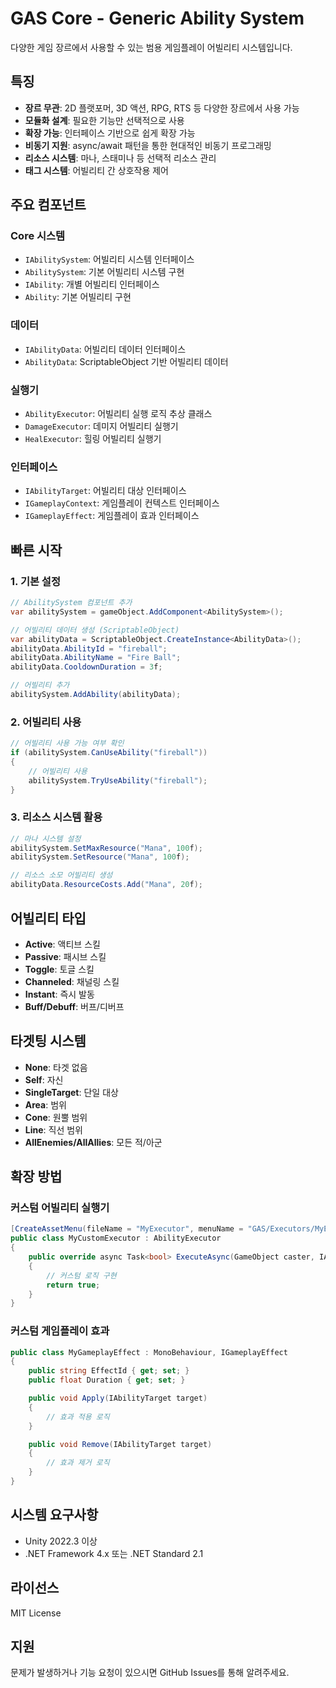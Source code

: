 # GAS Core - Generic Ability System

다양한 게임 장르에서 사용할 수 있는 범용 게임플레이 어빌리티 시스템입니다.

## 특징

- **장르 무관**: 2D 플랫포머, 3D 액션, RPG, RTS 등 다양한 장르에서 사용 가능
- **모듈화 설계**: 필요한 기능만 선택적으로 사용
- **확장 가능**: 인터페이스 기반으로 쉽게 확장 가능
- **비동기 지원**: async/await 패턴을 통한 현대적인 비동기 프로그래밍
- **리소스 시스템**: 마나, 스태미나 등 선택적 리소스 관리
- **태그 시스템**: 어빌리티 간 상호작용 제어

## 주요 컴포넌트

### Core 시스템
- `IAbilitySystem`: 어빌리티 시스템 인터페이스
- `AbilitySystem`: 기본 어빌리티 시스템 구현
- `IAbility`: 개별 어빌리티 인터페이스
- `Ability`: 기본 어빌리티 구현

### 데이터
- `IAbilityData`: 어빌리티 데이터 인터페이스
- `AbilityData`: ScriptableObject 기반 어빌리티 데이터

### 실행기
- `AbilityExecutor`: 어빌리티 실행 로직 추상 클래스
- `DamageExecutor`: 데미지 어빌리티 실행기
- `HealExecutor`: 힐링 어빌리티 실행기

### 인터페이스
- `IAbilityTarget`: 어빌리티 대상 인터페이스
- `IGameplayContext`: 게임플레이 컨텍스트 인터페이스
- `IGameplayEffect`: 게임플레이 효과 인터페이스

## 빠른 시작

### 1. 기본 설정

```csharp
// AbilitySystem 컴포넌트 추가
var abilitySystem = gameObject.AddComponent<AbilitySystem>();

// 어빌리티 데이터 생성 (ScriptableObject)
var abilityData = ScriptableObject.CreateInstance<AbilityData>();
abilityData.AbilityId = "fireball";
abilityData.AbilityName = "Fire Ball";
abilityData.CooldownDuration = 3f;

// 어빌리티 추가
abilitySystem.AddAbility(abilityData);
```

### 2. 어빌리티 사용

```csharp
// 어빌리티 사용 가능 여부 확인
if (abilitySystem.CanUseAbility("fireball"))
{
    // 어빌리티 사용
    abilitySystem.TryUseAbility("fireball");
}
```

### 3. 리소스 시스템 활용

```csharp
// 마나 시스템 설정
abilitySystem.SetMaxResource("Mana", 100f);
abilitySystem.SetResource("Mana", 100f);

// 리소스 소모 어빌리티 생성
abilityData.ResourceCosts.Add("Mana", 20f);
```

## 어빌리티 타입

- **Active**: 액티브 스킬
- **Passive**: 패시브 스킬
- **Toggle**: 토글 스킬
- **Channeled**: 채널링 스킬
- **Instant**: 즉시 발동
- **Buff/Debuff**: 버프/디버프

## 타겟팅 시스템

- **None**: 타겟 없음
- **Self**: 자신
- **SingleTarget**: 단일 대상
- **Area**: 범위
- **Cone**: 원뿔 범위
- **Line**: 직선 범위
- **AllEnemies/AllAllies**: 모든 적/아군

## 확장 방법

### 커스텀 어빌리티 실행기

```csharp
[CreateAssetMenu(fileName = "MyExecutor", menuName = "GAS/Executors/MyExecutor")]
public class MyCustomExecutor : AbilityExecutor
{
    public override async Task<bool> ExecuteAsync(GameObject caster, IAbilityData data, List<IAbilityTarget> targets)
    {
        // 커스텀 로직 구현
        return true;
    }
}
```

### 커스텀 게임플레이 효과

```csharp
public class MyGameplayEffect : MonoBehaviour, IGameplayEffect
{
    public string EffectId { get; set; }
    public float Duration { get; set; }

    public void Apply(IAbilityTarget target)
    {
        // 효과 적용 로직
    }

    public void Remove(IAbilityTarget target)
    {
        // 효과 제거 로직
    }
}
```

## 시스템 요구사항

- Unity 2022.3 이상
- .NET Framework 4.x 또는 .NET Standard 2.1

## 라이선스

MIT License

## 지원

문제가 발생하거나 기능 요청이 있으시면 GitHub Issues를 통해 알려주세요.